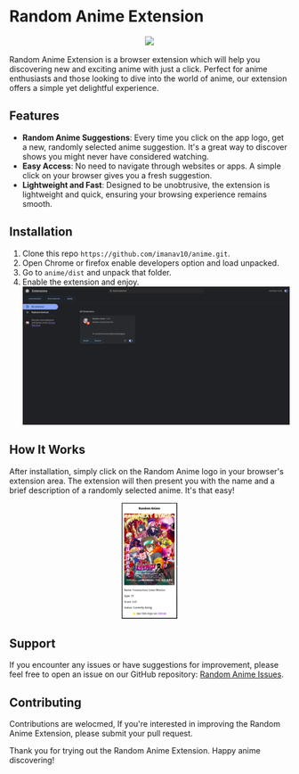# Random Anime Extension

<p align="center">
<img src="assets/logo.png" width="100"/>
</p>
Random Anime Extension is a browser extension which will help you discovering new and exciting anime with just a click. Perfect for anime enthusiasts and those looking to dive into the world of anime, our extension offers a simple yet delightful experience.

## Features

- **Random Anime Suggestions**: Every time you click on the app logo, get a new, randomly selected anime suggestion. It's a great way to discover shows you might never have considered watching.
- **Easy Access**: No need to navigate through websites or apps. A simple click on your browser gives you a fresh suggestion.
- **Lightweight and Fast**: Designed to be unobtrusive, the extension is lightweight and quick, ensuring your browsing experience remains smooth.

## Installation

1. Clone this repo `https://github.com/imanav10/anime.git`.
2. Open Chrome or firefox enable developers option and load unpacked.
3. Go to `anime/dist` and unpack that folder.
4. Enable the extension and enjoy.
![](assets/image2.png)

## How It Works

After installation, simply click on the Random Anime logo in your browser's extension area. The extension will then present you with the name and a brief description of a randomly selected anime. It's that easy!
<p align="center">
<img src="assets/image.png" width="100"/>
</p>

## Support

If you encounter any issues or have suggestions for improvement, please feel free to open an issue on our GitHub repository: [Random Anime Issues](https://github.com/imanav10/anime/issues).

## Contributing

Contributions are welocmed, If you're interested in improving the Random Anime Extension, please submit your pull request.


Thank you for trying out the Random Anime Extension. Happy anime discovering!